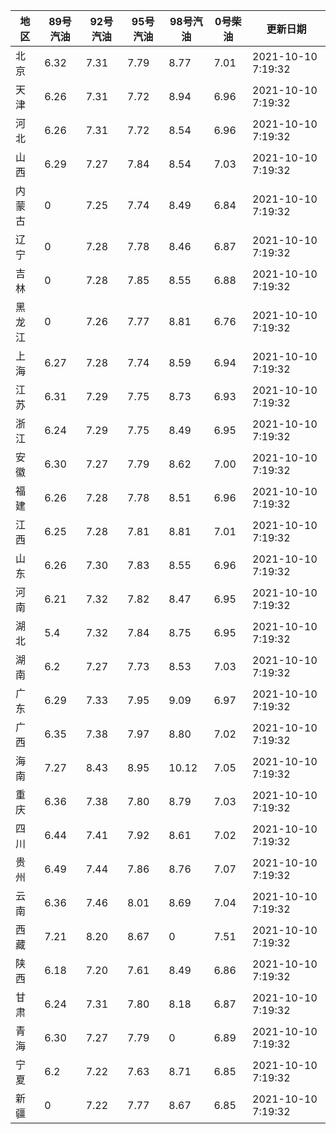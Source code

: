 | 地区 | 89号汽油 | 92号汽油 | 95号汽油 | 98号汽油 | 0号柴油 | 更新日期 |
| --- | --- | --- | --- | --- | --- | --- |
| 北京 | 6.32 | 7.31 | 7.79 | 8.77 | 7.01 | 2021-10-10 7:19:32 |
| 天津 | 6.26 | 7.31 | 7.72 | 8.94 | 6.96 | 2021-10-10 7:19:32 |
| 河北 | 6.26 | 7.31 | 7.72 | 8.54 | 6.96 | 2021-10-10 7:19:32 |
| 山西 | 6.29 | 7.27 | 7.84 | 8.54 | 7.03 | 2021-10-10 7:19:32 |
| 内蒙古 | 0 | 7.25 | 7.74 | 8.49 | 6.84 | 2021-10-10 7:19:32 |
| 辽宁 | 0 | 7.28 | 7.78 | 8.46 | 6.87 | 2021-10-10 7:19:32 |
| 吉林 | 0 | 7.28 | 7.85 | 8.55 | 6.88 | 2021-10-10 7:19:32 |
| 黑龙江 | 0 | 7.26 | 7.77 | 8.81 | 6.76 | 2021-10-10 7:19:32 |
| 上海 | 6.27 | 7.28 | 7.74 | 8.59 | 6.94 | 2021-10-10 7:19:32 |
| 江苏 | 6.31 | 7.29 | 7.75 | 8.73 | 6.93 | 2021-10-10 7:19:32 |
| 浙江 | 6.24 | 7.29 | 7.75 | 8.49 | 6.95 | 2021-10-10 7:19:32 |
| 安徽 | 6.30 | 7.27 | 7.79 | 8.62 | 7.00 | 2021-10-10 7:19:32 |
| 福建 | 6.26 | 7.28 | 7.78 | 8.51 | 6.96 | 2021-10-10 7:19:32 |
| 江西 | 6.25 | 7.28 | 7.81 | 8.81 | 7.01 | 2021-10-10 7:19:32 |
| 山东 | 6.26 | 7.30 | 7.83 | 8.55 | 6.96 | 2021-10-10 7:19:32 |
| 河南 | 6.21 | 7.32 | 7.82 | 8.47 | 6.95 | 2021-10-10 7:19:32 |
| 湖北 | 5.4 | 7.32 | 7.84 | 8.75 | 6.95 | 2021-10-10 7:19:32 |
| 湖南 | 6.2 | 7.27 | 7.73 | 8.53 | 7.03 | 2021-10-10 7:19:32 |
| 广东 | 6.29 | 7.33 | 7.95 | 9.09 | 6.97 | 2021-10-10 7:19:32 |
| 广西 | 6.35 | 7.38 | 7.97 | 8.80 | 7.02 | 2021-10-10 7:19:32 |
| 海南 | 7.27 | 8.43 | 8.95 | 10.12 | 7.05 | 2021-10-10 7:19:32 |
| 重庆 | 6.36 | 7.38 | 7.80 | 8.79 | 7.03 | 2021-10-10 7:19:32 |
| 四川 | 6.44  | 7.41 | 7.92 | 8.61 | 7.02 | 2021-10-10 7:19:32 |
| 贵州 | 6.49 | 7.44 | 7.86 | 8.76 | 7.07 | 2021-10-10 7:19:32 |
| 云南 | 6.36  | 7.46 | 8.01 | 8.69 | 7.04 | 2021-10-10 7:19:32 |
| 西藏 | 7.21 | 8.20 | 8.67 | 0 | 7.51 | 2021-10-10 7:19:32 |
| 陕西 | 6.18 | 7.20 | 7.61 | 8.49 | 6.86 | 2021-10-10 7:19:32 |
| 甘肃 | 6.24 | 7.31 | 7.80 | 8.18 | 6.87 | 2021-10-10 7:19:32 |
| 青海 | 6.30 | 7.27 | 7.79 | 0 | 6.89 | 2021-10-10 7:19:32 |
| 宁夏 | 6.2 | 7.22 | 7.63 | 8.71 | 6.85 | 2021-10-10 7:19:32 |
| 新疆 | 0 | 7.22 | 7.77 | 8.67 | 6.85 | 2021-10-10 7:19:32 |
